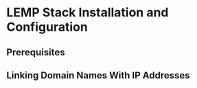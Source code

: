 # LEMP Stack Installation and Configuration  

## Prerequisites

## Linking Domain Names With IP Addresses  
